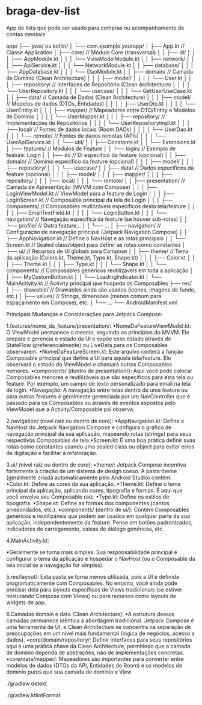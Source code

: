 # braga-dev-list
App de lista que pode ser usado para compras ou acompanhamento de contas mensais

app/
├── java/ ou kotlin/
│   └── com.example.yourapp/
│       ├── App.kt                      // Classe Application
│       ├── core/                       // Módulo Core (transversal)
│       │   ├── di/
│       │   │   ├── AppModule.kt
│       │   │   └── ViewModelModule.kt
│       │   ├── network/
│       │   │   ├── ApiService.kt
│       │   │   └── NetworkModule.kt
│       │   ├── database/
│       │   │   ├── AppDatabase.kt
│       │   │   └── DaoModule.kt
│       │   ├── domain/                 // Camada de Domínio (Clean Architecture)
│       │   │   ├── model/
│       │   │   │   └── User.kt
│       │   │   ├── repository/         // Interfaces de Repositório (Clean Architecture)
│       │   │   │   └── UserRepository.kt
│       │   │   └── usecase/
│       │   │       └── GetUserUseCase.kt
│       │   ├── data/                   // Camada de Dados (Clean Architecture)
│       │   │   ├── model/              // Modelos de dados (DTOs, Entidades)
│       │   │   │   ├── UserDto.kt
│       │   │   │   └── UserEntity.kt
│       │   │   ├── mapper/             // Mapeadores entre DTO/Entity e Modelos de Domínio
│       │   │   │   └── UserMapper.kt
│       │   │   ├── repository/         // Implementações de Repositórios
│       │   │   │   └── UserRepositoryImpl.kt
│       │   │   ├── local/              // Fontes de dados locais (Room DAOs)
│       │   │   │   └── UserDao.kt
│       │   │   └── remote/             // Fontes de dados remotas (APIs)
│       │   │       └── UserApiService.kt
│       │   └── util/
│       │       ├── Constants.kt
│       │       └── Extensions.kt
│       ├── features/                   // Módulos de Feature
│       │   └── login/                  // Exemplo de feature: Login
│       │       ├── di/                 // DI específico da feature (opcional)
│       │       ├── domain/             // Domínio específico da feature (opcional)
│       │       │   ├── model/
│       │       │   ├── repository/
│       │       │   └── usecase/
│       │       ├── data/               // Dados específicos da feature (opcional)
│       │       │   ├── model/
│       │       │   ├── mapper/
│       │       │   ├── repository/
│       │       │   ├── local/
│       │       │   └── remote/
│       │       ├── presentation/       // Camada de Apresentação (MVVM com Compose)
│       │       │   ├── LoginViewModel.kt // ViewModel para a feature de Login
│       │       │   ├── LoginScreen.kt    // Composable principal da tela de Login
│       │       │   ├── components/       // Composables reutilizáveis específicos desta tela/feature
│       │       │   │   ├── EmailTextField.kt
│       │       │   │   └── LoginButton.kt
│       │       │   └── navigation/       // Navegação específica da feature (se houver sub-rotas)
│       │   └── profile/                // Outra feature...
│       │       └── ...
│       ├── navigation/                 // Configuração de navegação principal (Jetpack Navigation Compose)
│       │   ├── AppNavigation.kt        // Define o NavHost e as rotas principais
│       │   └── Screen.kt               // Sealed class/object para definir as rotas como constantes
│       ├── ui/                         // Recursos de UI globais para Compose
│       │   ├── theme/                  // Tema da aplicação (Colors.kt, Theme.kt, Type.kt, Shape.kt)
│       │   │   ├── Color.kt
│       │   │   ├── Theme.kt
│       │   │   ├── Type.kt
│       │   │   └── Shape.kt
│       │   └── components/             // Composables genéricos reutilizáveis em toda a aplicação
│       │       ├── MyCustomButton.kt
│       │       └── LoadingIndicator.kt
│       └── MainActivity.kt             // Activity principal que hospeda os Composables
├── res/
│   ├── drawable/                     // Drawables ainda são usados (ícones, imagens de fundo, etc.)
│   ├── values/                       // Strings, dimensões (menos comum para espaçamento em Compose), etc.
│   └── ...
└── AndroidManifest.xml

Principais Mudanças e Considerações para Jetpack Compose:

1.features/nome_da_feature/presentation/:
•NomeDaFeatureViewModel.kt: O ViewModel permanece o mesmo, seguindo os princípios do MVVM. Ele prepara e gerencia o estado da UI e expõe esse estado através de StateFlow (preferencialmente) ou LiveData para os Composables observarem.
•NomeDaFeatureScreen.kt: Este arquivo conterá a função Composable principal que define a UI para aquela tela/feature. Ele observará o estado do ViewModel e chamará outros Composables menores.
•components/ (dentro de presentation/): Aqui você pode colocar Composables menores e reutilizáveis que são específicos para esta tela ou feature. Por exemplo, um campo de texto personalizado para email na tela de login.
•Navegação: A navegação entre telas dentro de uma feature ou para outras features é geralmente gerenciada por um NavController que é passado para os Composables ou através de eventos expostos pelo ViewModel que a Activity/Composable pai observa.

2.navigation/ (nível raiz ou dentro de core):
•AppNavigation.kt: Define o NavHost do Jetpack Navigation Compose e configura o gráfico de navegação principal da sua aplicação, mapeando rotas (strings) para seus respectivos Composables de tela.•Screen.kt: É uma boa prática definir suas rotas como constantes usando uma sealed class ou object para evitar erros de digitação e facilitar a refatoração.

3.ui/ (nível raiz ou dentro de core):
•theme/: Jetpack Compose incentiva fortemente a criação de um sistema de design coeso. A pasta theme (geralmente criada automaticamente pelo Android Studio) contém:
    •Color.kt: Define as cores da sua aplicação.
    •Theme.kt: Define o tema principal da aplicação, aplicando cores, tipografia e formas. É aqui que você envolve seu Composable raiz.
    •Type.kt: Define os estilos de tipografia.
    •Shape.kt: Define as formas dos componentes (cantos arredondados, etc.).
•components/ (dentro de ui/): Contém Composables genéricos e reutilizáveis que podem ser usados em qualquer parte da sua aplicação, independentemente da feature. Pense em botões padronizados, indicadores de carregamento, caixas de diálogo genéricas, etc.

4.MainActivity.kt:



•Geralmente se torna mais simples. Sua responsabilidade principal é configurar o tema da aplicação e hospedar o NavHost (ou o Composable da tela inicial se a navegação for simples).

5.res/layout/: Esta pasta se torna menos utilizada, pois a UI é definida programaticamente com Composables. No entanto, você ainda pode precisar dela para layouts específicos de Views tradicionais (se estiver misturando Compose com Views) ou para recursos como layouts de widgets de app.

6.Camadas domain e data (Clean Architecture):
•A estrutura dessas camadas permanece idêntica à abordagem tradicional. Jetpack Compose é uma ferramenta de UI, e Clean Architecture se concentra na separação de preocupações em um nível mais fundamental (lógica de negócios, acesso a dados).
•core/domain/repository/: Definir interfaces para seus repositórios aqui é uma prática chave da Clean Architecture, permitindo que a camada de domínio dependa de abstrações, não de implementações concretas.
•core/data/mapper/: Mapeadores são importantes para converter entre modelos de dados (DTOs da API, Entidades do Room) e os modelos de domínio puros que sua camada de domínio e View



./gradlew detekt

./gradlew ktlintFormat
